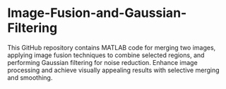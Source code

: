 # Image-Fusion-and-Gaussian-Filtering
This GitHub repository contains MATLAB code for merging two images, applying image fusion techniques to combine selected regions, and performing Gaussian filtering for noise reduction. Enhance image processing and achieve visually appealing results with selective merging and smoothing.
